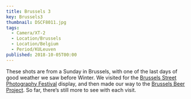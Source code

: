 ```yaml
---
title: Brussels 3
key: Brussels3
thumbnail: DSCF8011.jpg
tags:
  - Camera/XT-2
  - Location/Brussels
  - Location/Belgium
  - Period/KULeuven
published: 2018-10-05T00:00
---
```

These shots are from a Sunday in Brussels, with one of the last days of good weather we saw before Winter. We visited for the [Brussels Street Photography Festival](https://www.bspfestival.org/en/home/) display, and then made our way to the [Brussels Beer Project](https://www.beerproject.be). So far, there’s still more to see with each visit.
